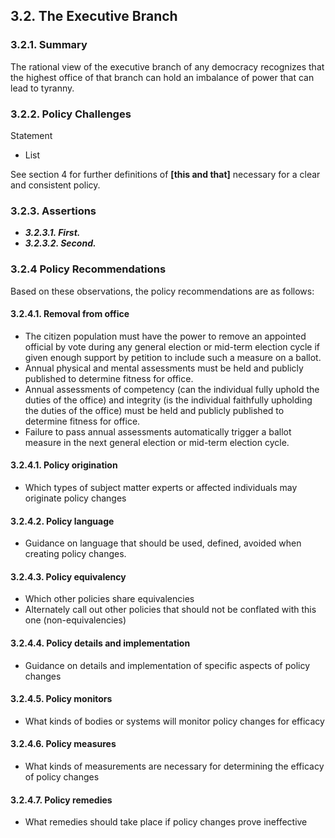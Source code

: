 3.2.  The Executive Branch
--------------------------------------

### 3.2.1.  Summary
The rational view of the executive branch of any democracy recognizes that the highest office of that branch can hold an imbalance of power that can lead to tyranny.

### 3.2.2.  Policy Challenges
Statement

- List

See section 4 for further definitions of **[this and that]** necessary for a clear and consistent policy.

### 3.2.3. Assertions 

-  *__3.2.3.1. First.__*
-  *__3.2.3.2. Second.__*

### 3.2.4  Policy Recommendations
Based on these observations, the policy recommendations are as follows:

#### 3.2.4.1. Removal from office
- The citizen population must have the power to remove an appointed official by vote during any general election or mid-term election cycle if given enough support by petition to include such a measure on a ballot.
- Annual physical and mental assessments must be held and publicly published to determine fitness for office.
- Annual assessments of competency (can the individual fully uphold the duties of the office) and integrity (is the individual faithfully upholding the duties of the office) must be held and publicly published to determine fitness for office.
- Failure to pass annual assessments automatically trigger a ballot measure in the next general election or mid-term election cycle.

#### 3.2.4.1. Policy origination
- Which types of subject matter experts or affected individuals may originate policy changes

#### 3.2.4.2. Policy language
- Guidance on language that should be used, defined, avoided when creating policy changes.

#### 3.2.4.3. Policy equivalency
- Which other policies share equivalencies
- Alternately call out other policies that should not be conflated with this one (non-equivalencies)

#### 3.2.4.4. Policy details and implementation
- Guidance on details and implementation of specific aspects of policy changes

#### 3.2.4.5. Policy monitors 
- What kinds of bodies or systems will monitor policy changes for efficacy

#### 3.2.4.6. Policy measures
- What kinds of measurements are necessary for determining the efficacy of policy changes

#### 3.2.4.7. Policy remedies
- What remedies should take place if policy changes prove ineffective 

